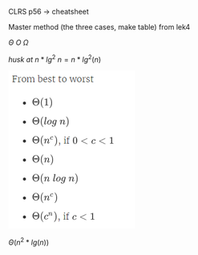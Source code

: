 CLRS p56 -> cheatsheet

Master method (the three cases, make table) from lek4



$\Theta \ O \ \Omega$

$husk \ at \ n*lg^2 \ n = n*lg^2(n)$

![](.\img\21.png)

$\Theta(n^2*lg(n))$